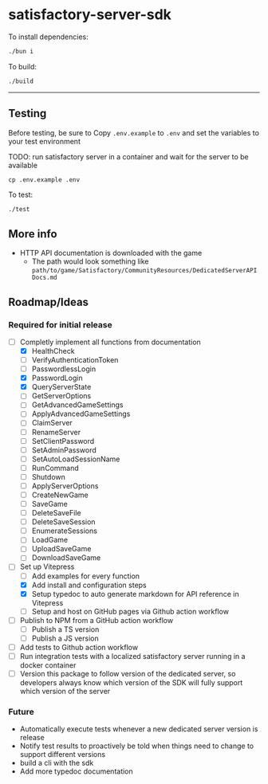 # satisfactory-server-sdk

To install dependencies:

```bash
./bun i
```

To build:

```bash
./build
```

---

## Testing

Before testing, be sure to Copy `.env.example` to `.env` and set the variables to your test environment

TODO: run satisfactory server in a container and wait for the server to be available

```
cp .env.example .env
```

To test:

```bash
./test
```

## More info

- HTTP API documentation is downloaded with the game
  - The path would look something like `path/to/game/Satisfactory/CommunityResources/DedicatedServerAPIDocs.md`

## Roadmap/Ideas

### Required for initial release

- [ ] Completly implement all functions from documentation
  - [x] HealthCheck
  - [ ] VerifyAuthenticationToken
  - [ ] PasswordlessLogin
  - [x] PasswordLogin
  - [x] QueryServerState
  - [ ] GetServerOptions
  - [ ] GetAdvancedGameSettings
  - [ ] ApplyAdvancedGameSettings
  - [ ] ClaimServer
  - [ ] RenameServer
  - [ ] SetClientPassword
  - [ ] SetAdminPassword
  - [ ] SetAutoLoadSessionName
  - [ ] RunCommand
  - [ ] Shutdown
  - [ ] ApplyServerOptions
  - [ ] CreateNewGame
  - [ ] SaveGame
  - [ ] DeleteSaveFile
  - [ ] DeleteSaveSession
  - [ ] EnumerateSessions
  - [ ] LoadGame
  - [ ] UploadSaveGame
  - [ ] DownloadSaveGame
- [ ] Set up Vitepress
  - [ ] Add examples for every function
  - [x] Add install and configuration steps
  - [x] Setup typedoc to auto generate markdown for API reference in Vitepress
  - [ ] Setup and host on GitHub pages via Github action workflow
- [ ] Publish to NPM from a GitHub action workflow
  - [ ] Publish a TS version
  - [ ] Publish a JS version
- [ ] Add tests to Github action workflow
- [ ] Run integration tests with a localized satisfactory server running in a docker container
- [ ] Version this package to follow version of the dedicated server, so developers always know which version of the SDK will fully support which version of the server

### Future

- Automatically execute tests whenever a new dedicated server version is release
- Notify test results to proactively be told when things need to change to support different versions
- build a cli with the sdk
- Add more typedoc documentation
